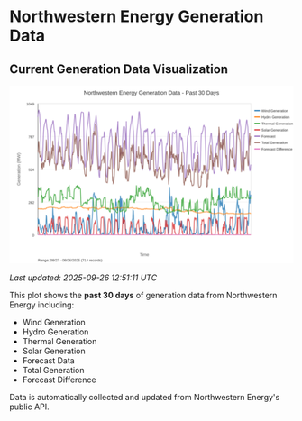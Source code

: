 # Northwestern Energy Generation Data

## Current Generation Data Visualization

![Northwestern Energy Generation Data](images/nwe_generation_plot.svg)

*Last updated: 2025-09-26 12:51:11 UTC*

This plot shows the **past 30 days** of generation data from Northwestern Energy including:
- Wind Generation
- Hydro Generation  
- Thermal Generation
- Solar Generation
- Forecast Data
- Total Generation
- Forecast Difference

Data is automatically collected and updated from Northwestern Energy's public API.

